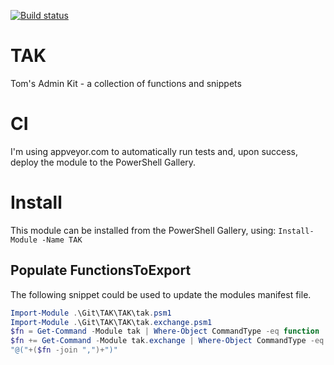 [![Build status](https://ci.appveyor.com/api/projects/status/4ihjpqd6c8f9cceq?svg=true)](https://ci.appveyor.com/project/tomtorggler/tak)

# TAK
Tom's Admin Kit - a collection of functions and snippets

# CI
I'm using appveyor.com to automatically run tests and, upon success, deploy the module to the PowerShell Gallery.

# Install
This module can be installed from the PowerShell Gallery, using: `Install-Module -Name TAK `

## Populate FunctionsToExport

The following snippet could be used to update the modules manifest file.

```powershell
Import-Module .\Git\TAK\TAK\tak.psm1
Import-Module .\Git\TAK\TAK\tak.exchange.psm1
$fn = Get-Command -Module tak | Where-Object CommandType -eq function | Where-Object HelpUri | Select-Object -ExpandProperty name
$fn += Get-Command -Module tak.exchange | Where-Object CommandType -eq function | Where-Object HelpUri | Select-Object -ExpandProperty name
"@("+($fn -join ",")+")"
```
